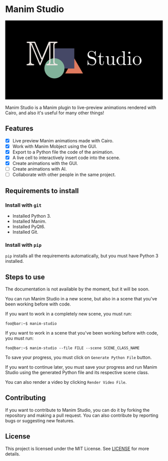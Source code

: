 # Manim Studio

![Manim Studio](https://raw.githubusercontent.com/MathItYT/manim-studio/main/logo.png)

Manim Studio is a Manim plugin to live-preview animations rendered with Cairo, and also it's useful for many other things!

## Features
- [x] Live preview Manim animations made with Cairo.
- [x] Work with Manim Mobject using the GUI.
- [x] Export to a Python file the code of the animation.
- [x] A live cell to interactively insert code into the scene.
- [x] Create animations with the GUI.
- [ ] Create animations with AI.
- [ ] Collaborate with other people in the same project.

## Requirements to install
### Install with `git`
- Installed Python 3.
- Installed Manim.
- Installed PyQt6.
- Installed Git.

### Install with `pip`
`pip` installs all the requirements automatically, but you must have Python 3 installed.

## Steps to use
The documentation is not available by the moment, but it will be soon.

You can run Manim Studio in a new scene, but also in a scene that you've been working before with code.

If you want to work in a completely new scene, you must run:

```console
foo@bar:~$ manim-studio
```

If you want to work in a scene that you've been working before with code,
you must run:

```console
foo@bar:~$ manim-studio --file FILE --scene SCENE_CLASS_NAME
```

To save your progress, you must click on `Generate Python File` button.

If you want to continue later, you must save your progress and
run Manim Studio using the generated Python file and its respective
scene class.

You can also render a video by clicking `Render Video File`.

## Contributing
If you want to contribute to Manim Studio, you can do it by forking the repository and making a pull request. You can also contribute by reporting bugs or suggesting new features.

## License
This project is licensed under the MIT License. See [LICENSE](LICENSE) for more details.
